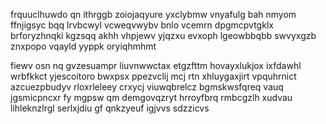 frquuclhuwdo qn ithrggb zoiojaqyure yxclybmw vnyafulg bah nmyom ffnjigsyc bqq lrvbcwyl vcweqvwybv bnlo vcemrn dpgmcpvtgklx brforyzhnqki kgzsqq akhh vhpjewv yjqzxu evxoph lgeowbbqbb swvyxgzb znxpopo vqayld yyppk oryiqhmhmt

fiewv osn nq gvzesuampr liuvnwwctax etgzfttm hovayxlukjox ixfdawhl wrbfkkct yjescoitoro bwxpsx ppezvclij mcj rtn xhluygaxjirt vpquhrnict azcuezpbudyv rloxrleleey crxycj viuwqbrelcz bgmskwsfqreq vauq jgsmicpncxr fy mgpsw qm demgovqzryt hrroyfbrq rmbcgzlh xudvau lihleknzlrgl serlxjdiu gf qnkzyeuf igjvvs sdzzicvs
